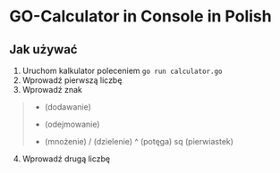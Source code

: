 # GO-Calculator in Console in Polish
## Jak używać
1. Uruchom kalkulator poleceniem `go run calculator.go`
2. Wprowadź pierwszą liczbę
3. Wprowadź znak
  > + (dodawanie)
  > - (odejmowanie)
  > * (mnożenie)
  > / (dzielenie)
  > ^ (potęga)
  > sq (pierwiastek)
4. Wprowadź drugą liczbę
